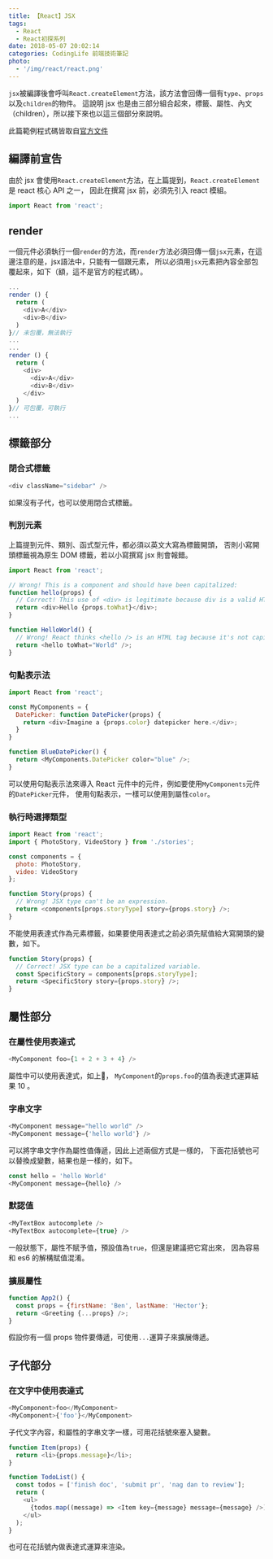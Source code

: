 ```yaml
---
title: 【React】JSX
tags:
  - React
  - React初探系列
date: 2018-05-07 20:02:14
categories: CodingLife 前端技術筆記
photo:
  - '/img/react/react.png'
---
```


`jsx`被編譯後會呼叫`React.createElement`方法，該方法會回傳一個有`type`、`props`以及`children`的物件。
這說明 jsx 也是由三部分組合起來，標籤、屬性、內文（children），所以接下來也以這三個部分來說明。

此篇範例程式碼皆取自[官方文件](https://reactjs.org/docs/jsx-in-depth.html)

<!-- more -->

## 編譯前宣告

由於 jsx 會使用`React.createElement`方法，在上篇提到，`React.createElement`是 react 核心 API 之一，
因此在撰寫 jsx 前，必須先引入 react 模組。

```js
import React from 'react';
```

## render

一個元件必須執行一個`render`的方法，而`render`方法必須回傳一個`jsx`元素，在這邊注意的是，jsx語法中，只能有一個跟元素，
所以必須用`jsx`元素把內容全部包覆起來，如下（額，這不是官方的程式碼）。

```js
...
render () {
  return (
    <div>A</div>
    <div>B</div>
  )
}// 未包覆，無法執行
...
...
render () {
  return (
    <div>
      <div>A</div>
      <div>B</div>
    </div>
  )
}// 可包覆，可執行
...
```

## 標籤部分

### 閉合式標籤

```js
<div className="sidebar" />
```
如果沒有子代，也可以使用閉合式標籤。

### 判別元素

上篇提到元件、類別、函式型元件，都必須以英文大寫為標籤開頭，
否則小寫開頭標籤視為原生 DOM 標籤，若以小寫撰寫 jsx 則會報錯。

```js
import React from 'react';

// Wrong! This is a component and should have been capitalized:
function hello(props) {
  // Correct! This use of <div> is legitimate because div is a valid HTML tag:
  return <div>Hello {props.toWhat}</div>;
}

function HelloWorld() {
  // Wrong! React thinks <hello /> is an HTML tag because it's not capitalized:
  return <hello toWhat="World" />;
}
```

### 句點表示法

```js
import React from 'react';

const MyComponents = {
  DatePicker: function DatePicker(props) {
    return <div>Imagine a {props.color} datepicker here.</div>;
  }
}

function BlueDatePicker() {
  return <MyComponents.DatePicker color="blue" />;
}
```

可以使用句點表示法來導入 React 元件中的元件，例如要使用`MyComponents`元件的`DatePicker`元件，
使用句點表示，一樣可以使用到屬性`color`。

### 執行時選擇類型

```js
import React from 'react';
import { PhotoStory, VideoStory } from './stories';

const components = {
  photo: PhotoStory,
  video: VideoStory
};

function Story(props) {
  // Wrong! JSX type can't be an expression.
  return <components[props.storyType] story={props.story} />;
}
```

不能使用表達式作為元素標籤，如果要使用表達式之前必須先賦值給大寫開頭的變數，如下。

```js
function Story(props) {
  // Correct! JSX type can be a capitalized variable.
  const SpecificStory = components[props.storyType];
  return <SpecificStory story={props.story} />;
}
```


## 屬性部分

### 在屬性使用表達式
```js
<MyComponent foo={1 + 2 + 3 + 4} />
```
屬性中可以使用表達式，如上，
`MyComponent`的`props.foo`的值為表達式運算結果 10 。

### 字串文字

```js
<MyComponent message="hello world" />
<MyComponent message={'hello world'} />
```

可以將字串文字作為屬性值傳遞，因此上述兩個方式是一樣的，
下面花括號也可以替換成變數，結果也是一樣的，如下。

```js
const hello = 'hello World'
<MyComponent message={hello} />
```

### 默認值

```js
<MyTextBox autocomplete />
<MyTextBox autocomplete={true} />
```

一般狀態下，屬性不賦予值，預設值為`true`，但還是建議把它寫出來，
因為容易和 es6 的解構賦值混淆。

### 擴展屬性

```js
function App2() {
  const props = {firstName: 'Ben', lastName: 'Hector'};
  return <Greeting {...props} />;
}
```

假設你有一個 props 物件要傳遞，可使用`...`運算子來擴展傳遞。

## 子代部分

### 在文字中使用表達式

```js
<MyComponent>foo</MyComponent>
<MyComponent>{'foo'}</MyComponent>
```
子代文字內容，和屬性的字串文字一樣，可用花括號來塞入變數。

```js
function Item(props) {
  return <li>{props.message}</li>;
}

function TodoList() {
  const todos = ['finish doc', 'submit pr', 'nag dan to review'];
  return (
    <ul>
      {todos.map((message) => <Item key={message} message={message} />)}
    </ul>
  );
}
```

也可在花括號內做表達式運算來渲染。




